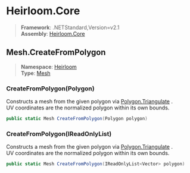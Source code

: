# Heirloom.Core

> **Framework**: .NETStandard,Version=v2.1  
> **Assembly**: [Heirloom.Core][0]  

## Mesh.CreateFromPolygon

> **Namespace**: [Heirloom][0]  
> **Type**: [Mesh][1]  

### CreateFromPolygon(Polygon)

Constructs a mesh from the given polygon via [Polygon.Triangulate][2] .   
 UV coordinates are the normalized polygon within its own bounds.

```cs
public static Mesh CreateFromPolygon(Polygon polygon)
```

### CreateFromPolygon(IReadOnlyList<Vector>)

Constructs a mesh from the given polygon via [Polygon.Triangulate][2] .   
 UV coordinates are the normalized polygon within its own bounds.

```cs
public static Mesh CreateFromPolygon(IReadOnlyList<Vector> polygon)
```

[0]: ../Heirloom.Core.md
[1]: Heirloom.Mesh.md
[2]: Heirloom.Polygon.Triangulate.md
